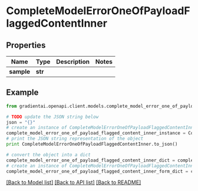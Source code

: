 # CompleteModelErrorOneOfPayloadFlaggedContentInner


## Properties
Name | Type | Description | Notes
------------ | ------------- | ------------- | -------------
**sample** | **str** |  | 

## Example

```python
from gradientai.openapi.client.models.complete_model_error_one_of_payload_flagged_content_inner import CompleteModelErrorOneOfPayloadFlaggedContentInner

# TODO update the JSON string below
json = "{}"
# create an instance of CompleteModelErrorOneOfPayloadFlaggedContentInner from a JSON string
complete_model_error_one_of_payload_flagged_content_inner_instance = CompleteModelErrorOneOfPayloadFlaggedContentInner.from_json(json)
# print the JSON string representation of the object
print CompleteModelErrorOneOfPayloadFlaggedContentInner.to_json()

# convert the object into a dict
complete_model_error_one_of_payload_flagged_content_inner_dict = complete_model_error_one_of_payload_flagged_content_inner_instance.to_dict()
# create an instance of CompleteModelErrorOneOfPayloadFlaggedContentInner from a dict
complete_model_error_one_of_payload_flagged_content_inner_form_dict = complete_model_error_one_of_payload_flagged_content_inner.from_dict(complete_model_error_one_of_payload_flagged_content_inner_dict)
```
[[Back to Model list]](../README.md#documentation-for-models) [[Back to API list]](../README.md#documentation-for-api-endpoints) [[Back to README]](../README.md)


